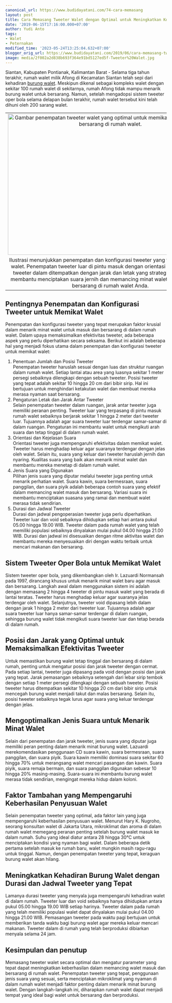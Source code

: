 ```yaml
---
canonical_url: https://www.budidayatani.com/74-cara-memasang
layout: post
title: Cara Memasang Tweeter Walet dengan Optimal untuk Meningkatkan Koloni Walet
date: '2019-06-15T17:16:00.000+07:00'
author: Yudi Anto
tags:
- Walet
- Peternakan
modified_time: '2023-05-24T13:25:04.632+07:00'
blogger_orig_url: https://www.budidayatani.com/2019/06/cara-memasang-tweeter-walet-secara.html
image: media/2f002a2d838b693f364e91bd5127ed5f-Tweeter%20Walet.jpg
---
```

<p>Siantan, Kabupaten Pontianak, Kalimantan Barat - Selama tiga tahun terakhir, rumah walet milik Afong di Kecamatan Siantan telah sepi dari kehadiran <a href="https://www.budidayatani.com/search/label/Walet">burung walet</a>. Meskipun dikenal sebagai kompleks walet dengan sekitar 100 rumah walet di sekitarnya, rumah Afong tidak mampu menarik burung walet untuk bersarang. Namun, setelah mengadopsi sistem tweeter oper bola selama delapan bulan terakhir, rumah walet tersebut kini telah dihuni oleh 200 sarang walet.</p><table align="center" cellpadding="0" cellspacing="0" class="tr-caption-container" style="margin-left: auto; margin-right: auto;"><tbody><tr><td style="text-align: center;"><a href="https://blogger.googleusercontent.com/img/b/R29vZ2xl/AVvXsEiwM1VRqfxtleo_gO43p2g5TeZ1tXsz5FhNh_aiaxmLW_kk04-KdatyiEACdmc6Ostb-RQxFsvmP3hhip5cD9IdZ-w8r2x30WRimE7s7-8BxL5IGVel19axJWb9M3wT6cLjzROwGd5RP1bkPw1QLn_4vyu_YoraEuUVt7ea-5XMCBhGYZIHj_7ZYlvpaw/s1743/Tweeter%20Walet.jpg" imageanchor="1" style="margin-left: auto; margin-right: auto;"><img alt="Gambar penempatan tweeter walet yang optimal untuk memikat walet masuk dan bersarang di rumah walet." border="0" data-original-height="1200" data-original-width="1743" height="440" src="https://blogger.googleusercontent.com/img/b/R29vZ2xl/AVvXsEiwM1VRqfxtleo_gO43p2g5TeZ1tXsz5FhNh_aiaxmLW_kk04-KdatyiEACdmc6Ostb-RQxFsvmP3hhip5cD9IdZ-w8r2x30WRimE7s7-8BxL5IGVel19axJWb9M3wT6cLjzROwGd5RP1bkPw1QLn_4vyu_YoraEuUVt7ea-5XMCBhGYZIHj_7ZYlvpaw/w640-h440/Tweeter%20Walet.jpg" title="Penempatan Tweeter Walet yang Optimal untuk Meningkatkan Kehadiran dan Bersarangnya Walet di Rumah Walet Anda." width="640" /></a></td></tr><tr><td class="tr-caption" style="text-align: center;">Ilustrasi menunjukkan penempatan dan konfigurasi tweeter yang tepat dalam rumah walet. Penempatan tweeter luar di pintu masuk dengan orientasi keluar, sementara tweeter dalam ditempatkan dengan jarak dan letak yang strategis. Pengaturan ini membantu menciptakan suara jernih dan memancing minat walet untuk masuk dan bersarang di rumah walet Anda.</td></tr></tbody></table><h2>Pentingnya Penempatan dan Konfigurasi Tweeter untuk Memikat Walet</h2><p>Penempatan dan konfigurasi tweeter yang tepat merupakan faktor krusial dalam menarik minat walet untuk masuk dan bersarang di dalam rumah walet. Dalam upaya memaksimalkan efektivitas tweeter, ada beberapa aspek yang perlu diperhatikan secara seksama. Berikut ini adalah beberapa hal yang menjadi fokus utama dalam penempatan dan konfigurasi tweeter untuk memikat walet:</p><ol><li>Penentuan Jumlah dan Posisi Tweeter<br />Penempatan tweeter haruslah sesuai dengan luas dan struktur ruangan dalam rumah walet. Setiap lantai atau area yang luasnya sekitar 1 meter persegi sebaiknya dilengkapi dengan sebuah tweeter. Posisi tweeter yang tepat adalah sekitar 10 hingga 20 cm dari bibir sirip. Hal ini bertujuan untuk menghindari ketakutan walet dan membuat mereka merasa nyaman saat bersarang.</li><li>Pengaturan Letak dan Jarak Antar Tweeter<br />Selain penempatan tweeter dalam ruangan, jarak antar tweeter juga memiliki peranan penting. Tweeter luar yang terpasang di pintu masuk rumah walet sebaiknya berjarak sekitar 1 hingga 2 meter dari tweeter luar. Tujuannya adalah agar suara tweeter luar terdengar samar-samar di dalam ruangan. Pengaturan ini membantu walet untuk mengikuti arah suara dan tetap tinggal di dalam rumah walet.</li><li>Orientasi dan Kejelasan Suara<br />Orientasi tweeter juga mempengaruhi efektivitas dalam memikat walet. Tweeter harus menghadap keluar agar suaranya terdengar dengan jelas oleh walet. Selain itu, suara yang keluar dari tweeter haruslah jernih dan nyaring. Kualitas suara yang baik akan menarik minat walet dan membantu mereka menetap di dalam rumah walet.</li><li>Jenis Suara yang Digunakan<br />Pilihan jenis suara yang diputar melalui tweeter juga penting untuk menarik perhatian walet. Suara kawin, suara bermesraan, suara panggilan, dan suara piyik adalah beberapa contoh suara yang efektif dalam memancing walet masuk dan bersarang. Variasi suara ini membantu menciptakan suasana yang ramai dan membuat walet merasa tidak sendirian.</li><li>Durasi dan Jadwal Tweeter<br />Durasi dan jadwal pengoperasian tweeter juga perlu diperhatikan. Tweeter luar dan void sebaiknya dihidupkan setiap hari antara pukul 05.00 hingga 19.00 WIB. Tweeter dalam pada rumah walet yang telah memiliki populasi sebaiknya dinyalakan mulai pukul 04.00 hingga 21.00 WIB. Durasi dan jadwal ini disesuaikan dengan ritme aktivitas walet dan membantu mereka menyesuaikan diri dengan waktu terbaik untuk mencari makanan dan bersarang.</li></ol><h2>Sistem Tweeter Oper Bola untuk Memikat Walet</h2><p>Sistem tweeter oper bola, yang dikembangkan oleh Ir. Lazuardi Normansah pada 1997, dirancang khusus untuk menarik minat walet baru agar masuk dan bersarang. Langkah awal dalam menggunakan sistem ini adalah dengan memasang 2 hingga 4 tweeter di pintu masuk walet yang berada di lantai teratas. Tweeter harus menghadap keluar agar suaranya jelas terdengar oleh walet. Selanjutnya, tweeter void dipasang lebih dalam dengan jarak 1 hingga 2 meter dari tweeter luar. Tujuannya adalah agar suara tweeter luar hanya samar-samar terdengar di dalam ruangan, sehingga burung walet tidak mengikuti suara tweeter luar dan tetap berada di dalam rumah.</p><h2>Posisi dan Jarak yang Optimal untuk Memaksimalkan Efektivitas Tweeter</h2><p>Untuk memastikan burung walet tetap tinggal dan bersarang di dalam rumah, penting untuk mengatur posisi dan jarak tweeter dengan cermat. Pada setiap lantai, tweeter juga dipasang pada void dengan posisi dan jarak yang tepat. Jarak pemasangan sebaiknya setengah dari lebar sirip tembok dengan setiap 1 meter persegi dilengkapi dengan sebuah tweeter. Posisi tweeter harus ditempatkan sekitar 10 hingga 20 cm dari bibir sirip untuk mencegah burung walet menjadi takut dan malas bersarang. Selain itu, posisi tweeter sebaiknya tegak lurus agar suara yang keluar terdengar dengan jelas.</p><h2>Mengoptimalkan Jenis Suara untuk Menarik Minat Walet</h2><p>Selain dari penempatan dan jarak tweeter, jenis suara yang diputar juga memiliki peran penting dalam menarik minat burung walet. Lazuardi merekomendasikan penggunaan CD suara kawin, suara bermesraan, suara panggilan, dan suara piyik. Suara kawin memiliki dominasi suara sekitar 60 hingga 70% untuk merangsang walet mencari pasangan dan kawin. Suara piyik, suara remaja bermain, dan suara panggilan digunakan sebesar 10 hingga 20% masing-masing. Suara-suara ini membantu burung walet merasa tidak sendirian, mengingat mereka hidup dalam koloni.</p><h2>Faktor Tambahan yang Mempengaruhi Keberhasilan Penyusuan Walet</h2><p>Selain penempatan tweeter yang optimal, ada faktor lain yang juga mempengaruhi keberhasilan penyusuan walet. Menurut Hary K. Nugroho, seorang konsultan walet di Jakarta Utara, mikroklimat dan aroma di dalam rumah walet memegang peranan penting setelah burung walet masuk ke dalam rumah. Suhu yang ideal diatur antara 28 hingga 30°C untuk menciptakan kondisi yang nyaman bagi walet. Dalam beberapa detik pertama setelah masuk ke rumah baru, walet mungkin masih ragu-ragu untuk tinggal. Namun, dengan penempatan tweeter yang tepat, keraguan burung walet akan hilang.</p><h2>Meningkatkan Kehadiran Burung Walet dengan Durasi dan Jadwal Tweeter yang Tepat</h2><p>Lamanya durasi tweeter yang menyala juga mempengaruhi kehadiran walet di dalam rumah. Tweeter luar dan void sebaiknya hanya dihidupkan antara pukul 05.00 hingga 19.00 WIB setiap harinya. Tweeter dalam pada rumah yang telah memiliki populasi walet dapat dinyalakan mulai pukul 04.00 hingga 21.00 WIB. Pemasangan tweeter pada waktu pagi bertujuan untuk memberikan tanda waktu bagi burung walet agar mereka keluar mencari makanan. Tweeter dalam di rumah yang telah berproduksi dibiarkan menyala selama 24 jam.</p><h2>Kesimpulan dan penutup</h2><p>Memasang tweeter walet secara optimal dan mengatur parameter yang tepat dapat meningkatkan keberhasilan dalam memancing walet masuk dan bersarang di rumah walet. Penempatan tweeter yang tepat, penggunaan jenis suara yang sesuai, serta menciptakan mikroklimat yang nyaman di dalam rumah walet menjadi faktor penting dalam menarik minat burung walet. Dengan langkah-langkah ini, diharapkan rumah walet dapat menjadi tempat yang ideal bagi walet untuk bersarang dan berproduksi.</p>